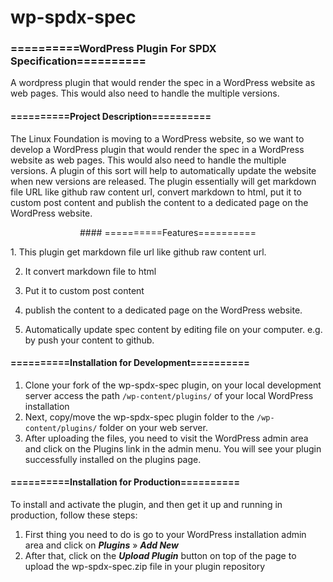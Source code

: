 # wp-spdx-spec

### ==========WordPress Plugin For SPDX Specification==========

A wordpress plugin that would render the spec in a WordPress website as web pages. This would also need to handle the multiple versions.

#### ==========Project Description==========

The Linux Foundation is moving to a WordPress website, so we want to develop a WordPress plugin that would render the spec in a WordPress website as web pages. This would also need to handle the multiple versions.
A plugin of this sort will help to automatically update the website when new versions are released. The plugin essentially will get markdown file URL like github raw content url, convert markdown to html, put it
to custom post content and publish the content to a dedicated page on the WordPress website.

<p align="center">
#### ==========Features==========
</p>
1. This plugin get markdown file url like github raw content url.

2. It convert markdown file to html

3. Put it to custom post content

4. publish the content to a dedicated page on the WordPress website.

5. Automatically update spec content by editing file on your computer. e.g. by push your content to github.

#### ==========Installation for Development==========

1. Clone your fork of the wp-spdx-spec plugin, on your local development server access the path `/wp-content/plugins/` of your local WordPress installation
2. Next, copy/move the wp-spdx-spec plugin folder to the `/wp-content/plugins/` folder on your web server.
3. After uploading the files, you need to visit the WordPress admin area and click on the Plugins link in the admin menu. You will see your plugin successfully installed on the plugins page.

#### ==========Installation for Production==========

To install and activate the plugin, and then get it up and running in production, follow these steps:

1. First thing you need to do is go to your WordPress installation admin area and click on _**Plugins**_ » _**Add New**_
2. After that, click on the _**Upload Plugin**_ button on top of the page to upload the wp-spdx-spec.zip file in your plugin repository
